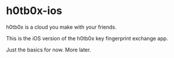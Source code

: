h0tb0x-ios
==========

h0tb0x is a cloud you make with your friends.

This is the iOS version of the h0tb0x key fingerprint exchange app.

Just the basics for now. More later.
